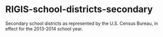 # RIGIS-school-districts-secondary

Secondary school districts as represented by the U.S. Census Bureau, in effect for the 2013-2014 school year.
